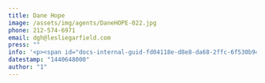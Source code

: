 ```yaml
---
title: Dane Hope
image: /assets/img/agents/DaneHOPE-022.jpg
phone: 212-574-6971
email: dgh@lesliegarfield.com
press: ""
info: '<p><span id="docs-internal-guid-fd04118e-d8e8-da68-2ffc-6f530b94ddde"></span></p><p dir="ltr" rel="line-height:1.38;margin-top:0pt;margin-bottom:0pt;">Mr. Hope is a Manhattan native and graduate of the Saint David’s School, The Browning School and Fordham University. In addition, he is a member of The Real Estate Board of New York, and full-time resident of Manhattan. Mr. Hope takes pride in his profession, providing clients with the highest level of discretion, coupled with an unprecedented amount of loyalty and trust. Recognizing that buying and selling a home is a cathartic experience. With this keen insight he never overlooks the importance of how the personal, emotional and financial effects that transition plays in the lives of his clients. Mr. Hope specializes in the neighborhoods of Midtown East and West.</p>'
datestamp: "1440648000"
author: "1"
---
```

